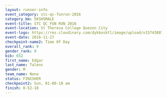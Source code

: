 ```yaml
---
layout: runner-info 
event_category: stc-qc-funrun-2016 
category_km: 5KSHSMALE 
event-title: STC QC FUN RUN 2016 
event-location: St Theresa College Quezon City 
event-logo: https://res.cloudinary.com/dykbosktl/image/upload/v1574388789/Logo/Fun_Run_Poster_tgejen.jpg 
event-date: 2016-11-27 
checkpoint-name2: Time Of Day 
overall_rank: 9
gender_rank: 9
bib: 652
first_name: Edgar
last_name: Talens
gender: M
team_name: None
status: FINISHER
checkpoint2: Sun, 01-00-18 am
finish: 0-52-18
---
```

